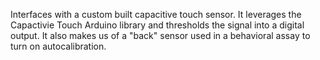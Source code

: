 Interfaces with a custom built capacitive touch sensor. It leverages the Capactivie Touch Arduino library and thresholds the signal into a digital output. It also makes us of a "back" sensor used in a behavioral assay to turn on autocalibration.